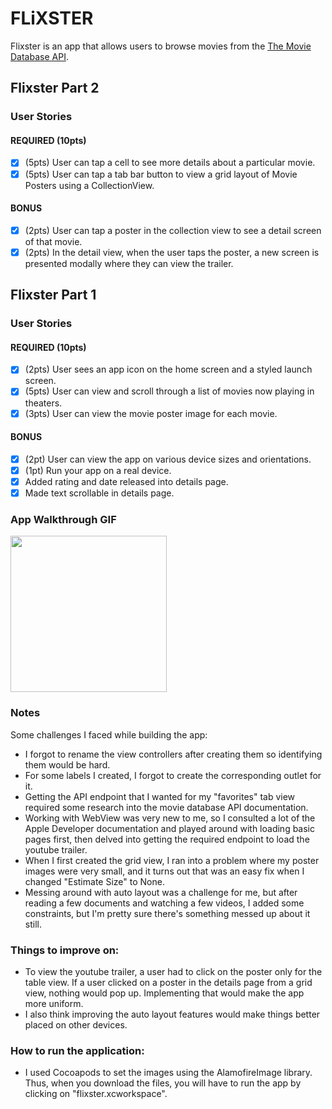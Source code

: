 # FLiXSTER

Flixster is an app that allows users to browse movies from the [The Movie Database API](http://docs.themoviedb.apiary.io/#).

## Flixster Part 2

### User Stories

#### REQUIRED (10pts)
- [x] (5pts) User can tap a cell to see more details about a particular movie.
- [x] (5pts) User can tap a tab bar button to view a grid layout of Movie Posters using a CollectionView.

#### BONUS
- [x] (2pts) User can tap a poster in the collection view to see a detail screen of that movie.
- [x] (2pts) In the detail view, when the user taps the poster, a new screen is presented modally where they can view the trailer.

## Flixster Part 1

### User Stories

#### REQUIRED (10pts)
- [x] (2pts) User sees an app icon on the home screen and a styled launch screen.
- [x] (5pts) User can view and scroll through a list of movies now playing in theaters.
- [x] (3pts) User can view the movie poster image for each movie.

#### BONUS
- [x] (2pt) User can view the app on various device sizes and orientations.
- [x] (1pt) Run your app on a real device.
- [x] Added rating and date released into details page.
- [x] Made text scrollable in details page.

### App Walkthrough GIF
<img src="" width=250><br>

### Notes
Some challenges I faced while building the app:
- I forgot to rename the view controllers after creating them so identifying them would be hard.
- For some labels I created, I forgot to create the corresponding outlet for it.
- Getting the API endpoint that I wanted for my "favorites" tab view required some research into the movie database API documentation.
- Working with WebView was very new to me, so I consulted a lot of the Apple Developer documentation and played around with loading basic pages first, then delved into getting the required endpoint to load the youtube trailer.
- When I first created the grid view, I ran into a problem where my poster images were very small, and it turns out that was an easy fix when I changed "Estimate Size" to None.
- Messing around with auto layout was a challenge for me, but after reading a few documents and watching a few videos, I added some constraints, but I'm pretty sure there's something messed up about it still.

### Things to improve on:
- To view the youtube trailer, a user had to click on the poster only for the table view. If a user clicked on a poster in the details page from a grid view, nothing would pop up. Implementing that would make the app more uniform.
- I also think improving the auto layout features would make things better placed on other devices.

### How to run the application: 
- I used Cocoapods to set the images using the AlamofireImage library. Thus, when you download the files, you will have to run the app by clicking on "flixster.xcworkspace".
